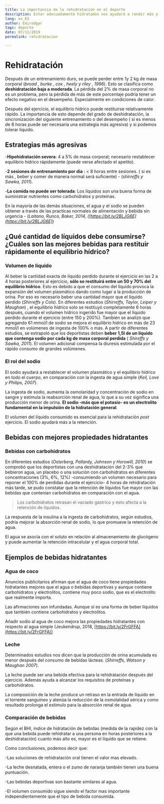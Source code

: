 ```yaml
---
title: La importancia de la rehidratación en el deporte
description: Estar adecuadamente hidratados nos ayudará a rendir más y facilitar la recuperación de nuestro cuerpo.
lang: es_ES
author: Emirodgar
tags: deporte
date: 07/11/2019
permalink: rehidratacion

---
```


# Rehidratación

Después de un entrenamiento duro, se puede perder entre 1y 2 kg de masa corporal (*broad , burke , cox , heely y riley* , *1996*).  Esto se clasifica como **deshidratación baja a moderada**. La pérdida del 2% de masa corporal no es un problema, pero la pérdida de más de este porcentaje podría tener un efecto negativo en el desempeño. Especialmente en condiciones de calor.

Después del ejercicio, el equilibrio hídrico puede restituirse relativamente rápido. La importancia de esto depende del grado de deshidratación, la sincronización del siguiente entrenamiento o del desempeño ( si es menos de 8 horas puede ser necesaria una estrategia más agresiva) y si podemos tolerar líquido.

## Estrategias más agresivas

-**Hipohidratación severa**: 4 a 5% de masa corporal; necesario restablecer equilibrio hídrico rápidamente (puede verse afectado el apetito).

-**2 sesiones de entrenamiento por dia** : < 8 horas entre sesiones. ( si es más , beber y comer de manera normal será suficiente) - (*shirreffs y Sawka, 2011*).

-**La comida no puede ser tolerada**:  Los líquidos son una buena forma de suministrar nutrientes como carbohidratos y proteínas.

 En la mayoría de las demás situaciones, el agua y el sodio se pueden obtener a través de las practicas normales de alimentación y bebida sin urgencia - (*Laitano, Runco, Baker, 2014, ([https://bit.ly/2BLJG6E](https://bit.ly/2BLJG6E)*)

## ¿Qué cantidad de líquidos debe consumirse? ¿Cuáles son las mejores bebidas para restituir rápidamente el equilibrio hídrico? 

### Volumen de líquido

Al beber la cantidad exacta de líquido perdido durante el ejercicio en las 2 a 4 horas posteriores al ejercicio, **sólo se restituirá entre un 50 y 70% del equilibrio hídrico**. Esto es debido a que el consumo del líquido provoca la expansión del volumen plasmático dando como lugar a la producción de orina. Por eso es necesario beber una cantidad mayor que el líquido perdido (*Shirreffs y Cols*). En diferentes estudios (*Shirreffs, Taylor, Leiper y Maughan*) , el equilibrio hídrico solo se restituyó completamente 6 horas después, cuando el volumen hídrico ingerido fue mayor que el líquido perdido durante el ejercicio (entre 150 y 200%). También se analizó que agregando 61 mmol/l de sodio se mejora el equilibrio hídrico en más de 23 mmol/l en volúmenes de ingesta de 100% o más. A partir de diferentes estudios, se extrapoló que los deportistas deben **beber 1,5l de un líquido que contenga sodio por cada kg de masa corporal perdida** ( *Shireffs y Sawka, 2011*). El volumen adicional compensa la diuresis estimulada por el rápido consumo de grandes volúmenes.

### El rol del sodio

El sodio ayudará a restablecer el volumen plasmático y el equilibrio hídrico en todo el cuerpo, en comparación con la ingesta de agua simple (*Keil, Love y Philips, 2007*).

La ingesta de sodio, aumenta la osmolaridad y concentración de sodio en sangre y estimula la reabsorción renal de agua, lo que a su vez significa una producción menor de orina. **El sodio **-más que el potasio-** es un electrolito fundamental en la impulsión de la hidratación general**. 

El volumen del líquido consumido es esencial para la rehidratación *post* ejercicio. El sodio ayudará más a la retención.

## Bebidas con mejores propiedades hidratantes

### Bebidas con carbohidratos

En diferentes estudios (*Osterberg, Pallardy, Johnson y Horswill, 2010*) se comprobó que los deportistas con una deshidratación del 2-3% que bebieron agua, un placebo o una solución con carbohidratos en diferentes concentraciones (3%, 6%, 12%) -consumiendo un volumen necesario para reponer el 100% de perdidas durante el ejercicio- 4 horas de rehidratación más tarde, se pudo constatar que la retención de líquidos fue mayor con las bebidas que contenían carbohidratos en comparación con el agua.

> Los carbohidratos retrasan el vaciado gástrico y esto afecta a la retención de líquidos.

La respuesta de la insulina a la ingesta de carbohidratos, según estudios, podría mejorar la absorción renal de sodio, lo que promueve la retención de agua.

El agua se asocia con el soluto en relación al almacenamiento de glucógeno y puede aumentar la retención intracelular y el agua corporal total.

## Ejemplos de bebidas hidratantes

### Agua de coco

Anuncios publicitarios afirman que el agua de coco tiene propiedades hidratantes mejores que el agua o bebidas deportivas y aunque contiene carbohidratos y electrolitos, contiene muy poco sodio, que es el electrolito que realmente importa.

Las afirmaciones son infundadas. Aunque sí es una forma de beber líquidos que también contiene carbohidratos y electrolitos.

Añadir sodio al agua de coco mejora las propiedades hidratantes con respecto al agua simple (Jeukendrup, 2018, [https://bit.ly/2FrGFFA](https://bit.ly/2FrGFFA))

### Leche

Determinados estudios nos dicen que la producción de orina acumulada es menor después del consumo de bebidas lácteas. (*Shirreffs, Watson y Maughan 2007*).

La leche puede ser una bebida efectiva para la rehidratación después del ejercicio. Además ayuda a alcanzar los requisitos de proteínas y carbohidratos.

La composición de la leche produce un retraso en la entrada de líquido en el torrente sanguíneo y atenúa la reducción de la osmolalidad sérica y como resultado prolonga el estimulo para la absorción renal de agua.


### Comparación de bebidas

Según el BHI, índice de hidratación de bebidas (medida de la rapidez con la que una bebida puede rehidratar a una persona en horas posteriores a la deshidratación) cuanto más alto es, mayor es el líquido que se retiene.

Como conclusiones, podemos decir que:

-Las soluciones de rehidratación oral tienen el valor mas elevado. 

-La leche desnatada, entera o el zumo de naranja también tienen una buena puntuación.

-Las bebidas deportivas son bastante similares al agua.

-El volumen consumido sigue siendo el factor mas importante independientemente que el tipo de bebida consumida.
<!--stackedit_data:
eyJoaXN0b3J5IjpbMTgwNTY3MDY5MiwtMTc5NTMxODU3NCw1Nj
YyNjkxNzksLTU3MTkyNDI4MywxNjg3NzI3NjU1XX0=
-->